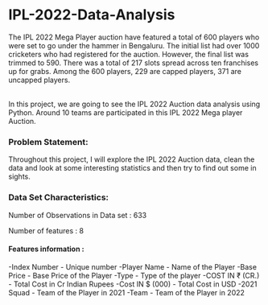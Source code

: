 # IPL-2022-Data-Analysis
The IPL 2022 Mega Player auction have featured a total of 600 players who were set to go under the hammer in Bengaluru. The initial list had over 1000 cricketers who had registered for the auction. However, the final list was trimmed to 590. There was a total of 217 slots spread across ten franchises up for grabs. Among the 600 players, 229 are capped players, 371 are uncapped players.<br><br>

In this project, we are going to see the IPL 2022 Auction data analysis using Python. Around 10 teams are participated in this IPL 2022 Mega player Auction.

### Problem Statement:
Throughout this project, I will explore the IPL 2022 Auction data, clean the data and look at some interesting statistics and then try to find out some in sights.

### Data Set Characteristics:
Number of Observations in Data set : 633

Number of features : 8

#### Features information :
-Index Number - Unique number
-Player Name - Name of the Player
-Base Price - Base Price of the Player
-Type - Type of the player
-COST IN ₹ (CR.) - Total Cost in Cr Indian Rupees
-Cost IN $ (000) - Total Cost in USD
-2021 Squad - Team of the Player in 2021
-Team - Team of the Player in 2022
